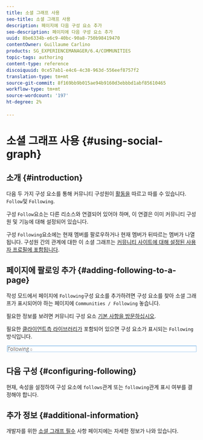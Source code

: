 ```yaml
---
title: 소셜 그래프 사용
seo-title: 소셜 그래프 사용
description: 페이지에 다음 구성 요소 추가
seo-description: 페이지에 다음 구성 요소 추가
uuid: 8be6334b-e6c9-40bc-90a8-750b98419470
contentOwner: Guillaume Carlino
products: SG_EXPERIENCEMANAGER/6.4/COMMUNITIES
topic-tags: authoring
content-type: reference
discoiquuid: 0ce57ab1-e4c6-4c38-963d-556eef8757f2
translation-type: tm+mt
source-git-commit: 8f169bb9b015ae94b9160d3ebbbd1abf85610465
workflow-type: tm+mt
source-wordcount: '197'
ht-degree: 2%

---
```



# 소셜 그래프 사용 {#using-social-graph}

## 소개 {#introduction}

다음 두 가지 구성 요소를 통해 커뮤니티 구성원이 [활동을](activities.md) 따르고 따를 수 있습니다. `Follow`및 `Following`.

구성 `Follow`요소는 다른 리소스와 연결되어 있어야 하며, 이 연결은 이미 커뮤니티 구성원 및 기능에 대해 설정되어 있습니다.

구성 `Following`요소에는 현재 멤버를 팔로우하거나 현재 멤버가 뒤따르는 멤버가 나열됩니다. 구성원 간의 관계에 대한 이 소셜 그래프는 [커뮤니티 사이트에 대해 설정된 사용자 프로필에 포함됩니다](overview.md#communitiessites).

## 페이지에 팔로잉 추가 {#adding-following-to-a-page}

작성 모드에서 페이지에 `Following`구성 요소를 추가하려면 구성 요소를 찾아 소셜 그래프가 표시되어야 하는 페이지에 `Communities / Following` 놓습니다.

필요한 정보를 보려면 커뮤니티 구성 요소 [기본 사항을 방문하십시오](basics.md).

필요한 [클라이언트측 라이브러리가](essentials-socialgraph.md#essentials-for-client-side) 포함되어 있으면 구성 요소가 표시되는 `Following` 방식입니다.

![chlimage_1-447](assets/chlimage_1-447.png)

## 다음 구성 {#configuring-following}

현재, 속성을 설정하여 구성 요소에 `follows`관계 또는 `following`관계 표시 여부를 결정해야 합니다.

## 추가 정보 {#additional-information}

개발자를 위한 [소셜 그래프 필수](essentials-socialgraph.md) 사항 페이지에는 자세한 정보가 나와 있습니다.
